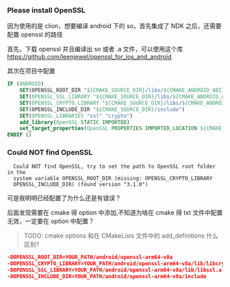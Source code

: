 ### Please install OpenSSL

因为使用的是 clion，想要编译 android 下的 so，首先集成了 NDK 之后，还需要配置 openssl 的路径

首先，下载 openssl 并且编译出 so 或者 .a 文件，可以使用这个库 https://github.com/leenjewel/openssl_for_ios_and_android

其次在项目中配置

```cmake
IF (ANDROID)
    SET(OPENSSL_ROOT_DIR "${CMAKE_SOURCE_DIR}/libs/${CMAKE_ANDROID_ABI}")
    SET(OPENSSL_SSL_LIBRARY "${CMAKE_SOURCE_DIR}/libs/${CMAKE_ANDROID_ABI}")
    SET(OPENSSL_CRYPTO_LIBRARY "${CMAKE_SOURCE_DIR}/libs/${CMAKE_ANDROID_ABI}")
    SET(OPENSSL_INCLUDE_DIR "${CMAKE_SOURCE_DIR}/include")
    SET(OPENSSL_LIBRARIES "ssl" "crypto")
    add_library(OpenSSL STATIC IMPORTED)
    set_target_properties(OpenSSL PROPERTIES IMPORTED_LOCATION ${CMAKE_SOURCE_DIR}/libs/${CMAKE_ANDROID_ABI}/libssl.a)
ENDIF ()
```

### Could NOT find OpenSSL

```text
  Could NOT find OpenSSL, try to set the path to OpenSSL root folder in the
  system variable OPENSSL_ROOT_DIR (missing: OPENSSL_CRYPTO_LIBRARY
  OPENSSL_INCLUDE_DIR) (found version "3.1.0")
```

可是我明明已经配置了为什么还是有错误？

后面发现需要在 cmake 得 option 中添加,不知道为啥在 cmake 得 txt 文件中配置无效，一定要在 option 中配置？

> TODO: cmake options 和在 CMakeLists 文件中的 add_definitions 什么区别?

```cmake
-DOPENSSL_ROOT_DIR=YOUR_PATH/android/openssl-arm64-v8a
-DOPENSSL_CRYPTO_LIBRARY=YOUR_PATH/android/openssl-arm64-v8a/lib/libcrypto.a
-DOPENSSL_SSL_LIBRARY=YOUR_PATH/android/openssl-arm64-v8a/lib/libssl.a
-DOPENSSL_INCLUDE_DIR=YOUR_PATH/android/openssl-arm64-v8a/include
```

